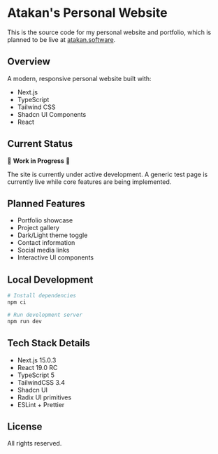 # Atakan's Personal Website

This is the source code for my personal website and portfolio, which is planned to be live at [atakan.software](https://atakan.software).

## Overview

A modern, responsive personal website built with:

- Next.js
- TypeScript
- Tailwind CSS
- Shadcn UI Components
- React

## Current Status

🚧 **Work in Progress** 🚧

The site is currently under active development. A generic test page is currently live while core features are being implemented.

## Planned Features

- Portfolio showcase
- Project gallery
- Dark/Light theme toggle
- Contact information
- Social media links
- Interactive UI components

## Local Development

```bash
# Install dependencies
npm ci

# Run development server
npm run dev
```

## Tech Stack Details

- Next.js 15.0.3
- React 19.0 RC
- TypeScript 5
- TailwindCSS 3.4
- Shadcn UI
- Radix UI primitives
- ESLint + Prettier

## License

All rights reserved.
